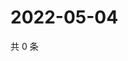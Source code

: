# 2022-05-04

共 0 条

<!-- BEGIN WEIBO -->
<!-- 最后更新时间 Wed May 04 2022 23:22:33 GMT+0800 (China Standard Time) -->

<!-- END WEIBO -->
